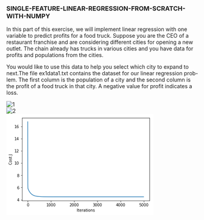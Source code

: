 ### SINGLE-FEATURE-LINEAR-REGRESSION-FROM-SCRATCH-WITH-NUMPY

<p>In this part of this exercise, we will implement linear regression with one variable to predict profits for a food truck. Suppose you are the CEO of a restaurant franchise and are considering different cities for opening a new outlet. The chain already has trucks in various cities and you have data for profits and populations from the cities.</p>

<p>You would like to use this data to help you select which city to expand
to next.The file ex1data1.txt contains the dataset for our linear regression prob-
lem. The first column is the population of a city and the second column is
the profit of a food truck in that city. A negative value for profit indicates a
loss.</p>

![1](https://github.com/bheemnitd/DATA-EXTRACTION-FROM-ECG-SIGNAL-AND-XML/blob/master/Selection_004.png)<br>
![2](https://github.com/bheemnitd/SINGLE-FEATURE-LINEAR-REGRESSION-FROM-SCRATCH-WITH-NUMPY/blob/master/images/download1.png)<br>
![3](https://github.com/bheemnitd/SINGLE-FEATURE-LINEAR-REGRESSION-FROM-SCRATCH-WITH-NUMPY/blob/master/images/download2.png)
